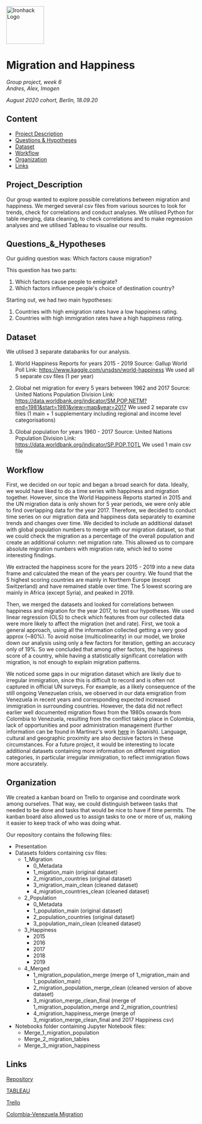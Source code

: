 <img src="https://bit.ly/2VnXWr2" alt="Ironhack Logo" width="100"/>

# Migration and Happiness

*Group project, week 6*  
*Andres, Alex, Imogen*

*August 2020 cohort, Berlin, 18.09.20*

## Content
- [Project Description](#Project_Description)  
- [Questions & Hypotheses](#Questions_&_Hypotheses)  
- [Dataset](#dataset)
- [Workflow](#workflow)
- [Organization](#organization)
- [Links](#links)

## Project_Description
Our group wanted to explore possible correlations between migration and happiness. We merged several csv files from various sources to look for trends, check for correlations and conduct analyses. We utilised Python for table merging, data cleaning, to check correlations and to make regression analyses and we utilised Tableau to visualise our results. 


## Questions_&_Hypotheses

Our guiding question was: Which factors cause migration?  

This question has two parts: 
1. Which factors cause people to emigrate?
2. Which factors influence people's choice of destination country? 

Starting out, we had two main hypotheses:
1. Countries with high emigration rates have a low happiness rating.
2. Countries with high immigration rates have a high happiness rating.


## Dataset
We utilised 3 separate databanks for our analysis.

1. World Happiness Reports for years 2015 - 2019
Source: Gallup World Poll
Link: https://www.kaggle.com/unsdsn/world-happiness
We used all 5 separate csv files (1 per year)

2. Global net migration for every 5 years between 1962 and 2017
Source: United Nations Population Division
Link: https://data.worldbank.org/indicator/SM.POP.NETM?end=1981&start=1981&view=map&year=2017
We used 2 separate csv files (1 main + 1 supplementary including regional and income level categorisations)

3. Global population for years 1960 - 2017
Source: United Nations Population Division
Link: https://data.worldbank.org/indicator/SP.POP.TOTL
We used 1 main csv file

## Workflow

First, we decided on our topic and began a broad search for data. Ideally, we would have liked to do a time series with happiness and migration together. However, since the World Happiness Reports started in 2015 and the UN migration data is only shown for 5 year periods, we were only able to find overlapping data for the year 2017. Therefore, we decided to conduct time series on our migration data and happiness data separately to examine trends and changes over time. We decided to include an additional dataset with global population numbers to merge with our migration dataset, so that we could check the migration as a percentage of the overall population and create an additional column: net migration rate. This allowed us to compare absolute migration numbers with migration rate, which led to some interesting findings. 

We extracted the happiness score for the years 2015 - 2019 into a new data frame and calculated the mean of the years per country. We found that the 5 highest scoring countries are mainly in Northern Europe (except Switzerland) and have remained stable over time. The 5 lowest scoring are mainly in Africa (except Syria), and peaked in 2019. 

Then, we merged the datasets and looked for correlations between happiness and migration for the year 2017, to test our hypotheses. We used linear regression (OLS) to check which features from our collected data were more likely to affect the migration (net and rate). First, we took a general approach, using all the information collected getting a very good approx (~80%). To avoid noise (multicolinearity) in our model, we broke down our analysis using only a few factors for iteration, getting an accuracy only of 19%. So we concluded that among other factors, the happiness score of a country, while having a statistically significant correlation with migration, is not enough to explain migration patterns.

We noticed some gaps in our migration dataset which are likely due to irregular immigration, since this is difficult to record and is often not captured in official UN surveys. For example, as a likely consequence of the still ongoing Venezuelan crisis, we observed in our data emigration from Venezuela in recent years and corresponding expected increased immigration in surrounding countries. However, the data did not reflect earlier well documented migration flows from the 1980s onwards from Colombia to Venezuela, resulting from the conflict taking place in Colombia, lack of opportunities and poor administration management (further information can be found in Martinez's work [here](https://repository.ucatolica.edu.co/bitstream/10983/3107/4/TESINA%20EL%20PROCESO%20MIGRATORIO%20ENTRE%20COLOMBIA%20Y%20VENEZUELA%201989%202014%20%20PRINCIPALES%20CAUSAS%20Y%20EFECTOS%20P.pdf) in Spanish). Language, cultural and geographic proximity are also decisive factors in these circumstances. 
For a future project, it would be interesting to locate additional datasets containing more information on different migration categories, in particular irregular immigration, to reflect immigration flows more accurately. 


## Organization

We created a kanban board on Trello to organise and coordinate work among ourselves. That way, we could distinguish between tasks that needed to be done and tasks that would be nice to have if time permits. The kanban board also allowed us to assign tasks to one or more of us, making it easier to keep track of who was doing what. 

Our repository contains the following files:
- Presentation
- Datasets folders containing csv files: 
  - 1_Migration
    - 0_Metadata
    - 1_migation_main (original dataset)
    - 2_migration_countries (original dataset)
    - 3_migration_main_clean (cleaned dataset)
    - 4_migration_countries_clean (cleaned dataset)
  - 2_Population
    - 0_Metadata
    - 1_population_main (original dataset)
    - 2_population_countries (original dataset)
    - 3_population_main_clean (cleaned dataset)
  - 3_Happiness
    - 2015
    - 2016
    - 2017
    - 2018
    - 2019
  - 4_Merged
    - 1_migration_population_merge (merge of 1_migration_main and 1_population_main)
    - 2_migration_population_merge_clean (cleaned version of above dataset)
    - 3_migration_merge_clean_final (merge of 1_migration_population_merge and 2_migration_countries)
    - 4_migration_happiness_merge (merge of 3_migration_merge_clean_final and 2017 Happiness csv)
- Notebooks folder containing Jupyter Notebook files:
  - Merge_1_migration_population
  - Merge_2_migration_tables
  - Merge_3_migration_happiness


## Links

[Repository](https://github.com/imogen-rickert/migration_happiness)  

[TABLEAU](https://public.tableau.com/profile/imogen.rickert#!/vizhome/Migration_happiness/Story1?publish=yes)  

[Trello](https://trello.com/b/rFmUeEsa/migration-happiness)

[Colombia-Venezuela Migration](https://reliefweb.int/sites/reliefweb.int/files/resources/Venezuela%20Migration%20Crisis%20in%20Colombia.pdf) 
